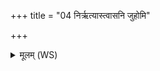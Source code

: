 +++
title = "04 निर्ऋत्यास्त्वासनि जुहोमि"

+++
<details><summary>मूलम् (WS)</summary>

निर्ऋत्यास्त्वासनि जुहोमि यातुधान स्वाहा ॥ ५ ॥
</details>